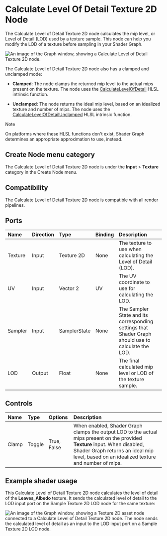 # Calculate Level Of Detail Texture 2D Node

The Calculate Level of Detail Texture 2D node calculates the mip level, or Level of Detail (LOD) used by a texture sample. This node can help you modify the LOD of a texture before sampling in your Shader Graph.

![An image of the Graph window, showing a Calculate Level of Detail Texture 2D node.](images/sg-calculate-level-detail-texture-2d-node.png)

The Calculate Level of Detail Texture 2D node also has a clamped and unclamped mode:

- **Clamped**: The node clamps the returned mip level to the actual mips present on the texture. The node uses the [CalculateLevelOfDetail](https://docs.microsoft.com/en-us/windows/win32/direct3dhlsl/dx-graphics-hlsl-to-calculate-lod) HLSL intrinsic function.

- **Unclamped**: The node returns the ideal mip level, based on an idealized texture and number of mips. The node uses the [CalculateLevelOfDetailUnclamped](https://docs.microsoft.com/en-us/windows/win32/direct3dhlsl/dx-graphics-hlsl-to-calculate-lod-unclamped) HLSL intrinsic function.

> [!NOTE]
> On platforms where these HLSL functions don't exist, Shader Graph determines an appropriate approximation to use, instead.

## Create Node menu category

The Calculate Level of Detail Texture 2D node is under the **Input** &gt; **Texture** category in the Create Node menu.

## Compatibility

The Calculate Level of Detail Texture 2D node is compatible with all render pipelines.

## Ports

| **Name**     | **Direction** | **Type**      | **Binding** | **Description**  |
| :---         | :---          | :------       |  :------    |   :----------    |
| Texture      | Input         | Texture 2D    |    None     | The texture to use when calculating the Level of Detail (LOD). |
| UV           | Input         | Vector 2      |    UV       | The UV coordinate to use for calculating the LOD.        |
| Sampler      | Input         | SamplerState  |    None     | The Sampler State and its corresponding settings that Shader Graph should use to calculate the LOD.    |
| LOD          | Output        | Float         |    None     | The final calculated mip level or LOD of the texture sample.         |


## Controls

| **Name**     | **Type** | **Options** | **Description**  |
| :---         | :---     | :------     |  :----------     |
| Clamp        | Toggle   | True, False | When enabled, Shader Graph clamps the output LOD to the actual mips present on the provided **Texture** input. When disabled, Shader Graph returns an ideal mip level, based on an idealized texture and number of mips. |

## Example shader usage

This Calculate Level of Detail Texture 2D node calculates the level of detail of the **Leaves_Albedo** texture. It sends the calculated level of detail to the LOD input port on the Sample Texture 2D LOD node for the same texture:

![An image of the Graph window, showing a Texture 2D asset node connected to a Calculate Level of Detail Texture 2D node. The node sends the calculated level of detail as an input to the LOD input port on a Sample Texture 2D LOD node.](images/sg-calculate-level-detail-texture-2d-node-example.png)
